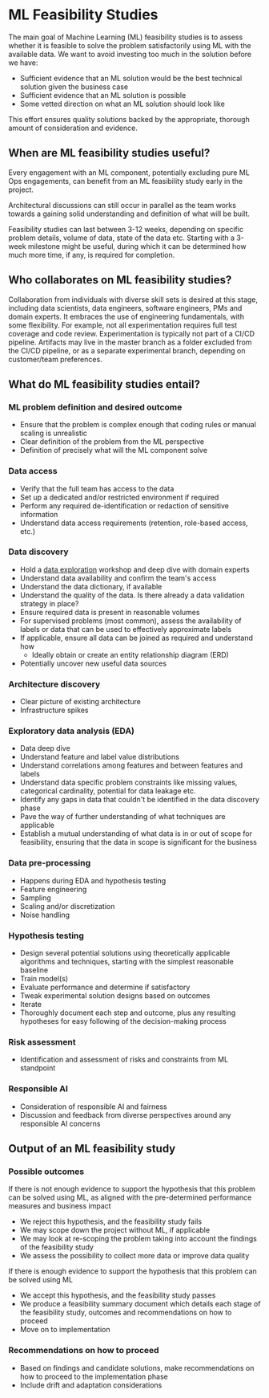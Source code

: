 # ML Feasibility Studies

The main goal of Machine Learning (ML) feasibility studies is to assess whether it is feasible to solve the problem satisfactorily using ML with the available data. We want to avoid investing too much in the solution before we have:

* Sufficient evidence that an ML solution would be the best technical solution given the business case
* Sufficient evidence that an ML solution is possible
* Some vetted direction on what an ML solution should look like

This effort ensures quality solutions backed by the appropriate, thorough amount of consideration and evidence.

## When are ML feasibility studies useful?

Every engagement with an ML component, potentially excluding pure ML Ops engagements, can benefit from an ML feasibility study early in the project.

Architectural discussions can still occur in parallel as the team works towards a gaining solid understanding and definition of what will be built.

Feasibility studies can last between 3-12 weeks, depending on specific problem details, volume of data, state of the data etc. Starting with a 3-week milestone might be useful, during which it can be determined how much more time, if any, is required for completion.

## Who collaborates on ML feasibility studies?

Collaboration from individuals with diverse skill sets is desired at this stage, including data scientists, data engineers, software engineers, PMs and domain experts. It embraces the use of engineering fundamentals, with some flexibility. For example, not all experimentation requires full test coverage and code review. Experimentation is typically not part of a CI/CD pipeline. Artifacts may live in the master branch as a folder excluded from the CI/CD pipeline, or as a separate experimental branch, depending on customer/team preferences.

## What do ML feasibility studies entail?

### ML problem definition and desired outcome

* Ensure that the problem is complex enough that coding rules or manual scaling is unrealistic
* Clear definition of the problem from the ML perspective
* Definition of precisely what will the ML component solve

### Data access

* Verify that the full team has access to the data
* Set up a dedicated and/or restricted environment if required
* Perform any required de-identification or redaction of sensitive information
* Understand data access requirements (retention, role-based access, etc.)

### Data discovery

* Hold a [data exploration](./ml-data-exloration.md) workshop and deep dive with domain experts
* Understand data availability and confirm the team's access
* Understand the data dictionary, if available
* Understand the quality of the data. Is there already a data validation strategy in place?
* Ensure required data is present in reasonable volumes
* For supervised problems (most common), assess the availability of labels or data that can be used to effectively approximate labels
* If applicable, ensure all data can be joined as required and understand how
  * Ideally obtain or create an entity relationship diagram (ERD)
* Potentially uncover new useful data sources

### Architecture discovery

* Clear picture of existing architecture
* Infrastructure spikes

### Exploratory data analysis (EDA)

* Data deep dive
* Understand feature and label value distributions
* Understand correlations among features and between features and labels
* Understand data specific problem constraints like missing values, categorical cardinality, potential for data leakage etc.
* Identify any gaps in data that couldn't be identified in the data discovery phase
* Pave the way of further understanding of what techniques are applicable
* Establish a mutual understanding of what data is in or out of scope for feasibility, ensuring that the data in scope is significant for the business

### Data pre-processing

* Happens during EDA and hypothesis testing
* Feature engineering
* Sampling
* Scaling and/or discretization
* Noise handling

### Hypothesis testing

* Design several potential solutions using theoretically applicable algorithms and techniques, starting with the simplest reasonable baseline
* Train model(s)
* Evaluate performance and determine if satisfactory
* Tweak experimental solution designs based on outcomes
* Iterate
* Thoroughly document each step and outcome, plus any resulting hypotheses for easy following of the decision-making process

### Risk assessment

* Identification and assessment of risks and constraints from ML standpoint

### Responsible AI

* Consideration of responsible AI and fairness
* Discussion and feedback from diverse perspectives around any responsible AI concerns

## Output of an ML feasibility study

### Possible outcomes

If there is not enough evidence to support the hypothesis that this problem can be solved using ML, as aligned with the pre-determined performance measures and business impact

* We reject this hypothesis, and the feasibility study fails
* We may scope down the project without ML, if applicable
* We may look at re-scoping the problem taking into account the findings of the feasibility study
* We assess the possibility to collect more data or improve data quality

If there is enough evidence to support the hypothesis that this problem can be solved using ML

* We accept this hypothesis, and the feasibility study passes
* We produce a feasibility summary document which details each stage of the feasibility study, outcomes and recommendations on how to proceed
* Move on to implementation

### Recommendations on how to proceed

* Based on findings and candidate solutions, make recommendations on how to proceed to the implementation phase
* Include drift and adaptation considerations
